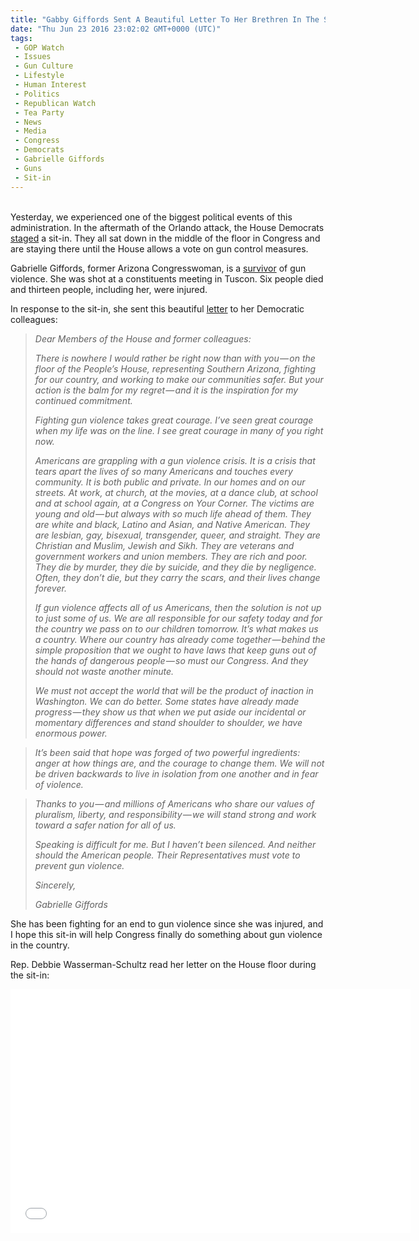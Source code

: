 ```yaml
---
title: "Gabby Giffords Sent A Beautiful Letter To Her Brethren In The Sit-In (VIDEO)"
date: "Thu Jun 23 2016 23:02:02 GMT+0000 (UTC)"
tags: 
 - GOP Watch
 - Issues
 - Gun Culture
 - Lifestyle
 - Human Interest
 - Politics
 - Republican Watch
 - Tea Party
 - News
 - Media
 - Congress
 - Democrats
 - Gabrielle Giffords
 - Guns
 - Sit-in
---
```

<p><!--OffDef--></p><p><!--Ads1--><br>
Yesterday, we experienced one of the biggest political events of this administration. In the aftermath of the Orlando attack, the House Democrats <a href="http://www.liberalamerica.org/2016/06/22/breaking-house-democrats-stage-sit-in-over-gun-violence-video/" target="_blank">staged</a> a sit-in. They all sat down in the middle of the floor in Congress and are staying there until the&#xA0;House allows a&#xA0;vote on gun control measures.</p><p>Gabrielle Giffords, former Arizona Congresswoman, is a <a href="http://www.history.com/this-day-in-history/congresswoman-gabrielle-giffords-injured-in-shooting-rampage" onclick="__gaTracker(&apos;send&apos;, &apos;event&apos;, &apos;outbound-article&apos;, &apos;http://www.history.com/this-day-in-history/congresswoman-gabrielle-giffords-injured-in-shooting-rampage&apos;, &apos;survivor&apos;);" target="_blank">survivor</a> of gun violence. She was shot at a constituents meeting in Tuscon. Six people died and thirteen people, including her, were injured.</p><p>In response to the sit-in, she sent this beautiful <a href="http://www.addictinginfo.org/2016/06/23/read-gabby-giffords-beautiful-letter-in-solidarity-with-democratic-sit-in/" onclick="__gaTracker(&apos;send&apos;, &apos;event&apos;, &apos;outbound-article&apos;, &apos;http://www.addictinginfo.org/2016/06/23/read-gabby-giffords-beautiful-letter-in-solidarity-with-democratic-sit-in/&apos;, &apos;letter&apos;);" target="_blank">letter</a> to her Democratic colleagues:</p><blockquote>
<p id="cf6f" class="graf--p graf--leading"><em>Dear Members of the House and former colleagues:</em></p>
<p id="ec72" class="graf--p graf-after--p"><em>There is nowhere I would rather be right now than with you&#x200A;&#x2014;&#x200A;on the floor of the People&#x2019;s House, representing Southern Arizona, fighting for our country, and working to make our communities safer. But your action is the balm for my regret&#x200A;&#x2014;&#x200A;and it is the inspiration for my continued commitment.</em></p>
<p id="12c2" class="graf--p graf-after--p"><em>Fighting gun violence takes great courage. I&#x2019;ve seen great courage when my life was on the line. I see great courage in many of you right now.</em></p>
<p id="7fbf" class="graf--p graf-after--p"><em>Americans are grappling with a gun violence crisis. It is a crisis that tears apart the lives of so many Americans and touches every community. It is both public and private. In our homes and on our streets. At work, at church, at the movies, at a dance club, at school and at school again, at a Congress on Your Corner. The victims are young and old&#x200A;&#x2014;&#x200A;but always with so much life ahead of them. They are white and black, Latino and Asian, and Native American. They are lesbian, gay, bisexual, transgender, queer, and straight. They are Christian and Muslim, Jewish and Sikh. They are veterans and government workers and union members. They are rich and poor. They die by murder, they die by suicide, and they die by negligence. Often, they don&#x2019;t die, but they carry the scars, and their lives change forever.</em></p>
<p id="9f5f" class="graf--p graf-after--p"><em>If gun violence affects all of us Americans, then the solution is not up to just some of us. We are all responsible for our safety today and for the country we pass on to our children tomorrow. It&#x2019;s what makes us a country. Where our country has already come together&#x200A;&#x2014;&#x200A;behind the simple proposition that we ought to have laws that keep guns out of the hands of dangerous people&#x200A;&#x2014;&#x200A;so must our Congress. And they should not waste another minute.</em></p>
<p id="8eab" class="graf--p graf-after--p"><em>We must not accept the world that will be the product of inaction in Washington. We can do better. Some states have already made progress&#x200A;&#x2014;&#x200A;they show us that when we put aside our incidental or momentary differences and stand shoulder to shoulder, we have enormous power.</em></p>
</blockquote><blockquote id="2bce" class="graf--pullquote pullquote graf-after--p"><p><em>It&#x2019;s been said that hope was forged of two powerful ingredients: anger at how things are, and the courage to change them. We will not be driven backwards to live in isolation from one another and in fear of violence.</em></p></blockquote><blockquote>
<p id="a013" class="graf--p graf-after--pullquote"><em>Thanks to you&#x200A;&#x2014;&#x200A;and millions of Americans who share our values of pluralism, liberty, and responsibility&#x200A;&#x2014;&#x200A;we will stand strong and work toward a safer nation for all of us.</em></p>
<p id="9eae" class="graf--p graf-after--p"><em><span class="markup--quote markup--p-quote is-other">Speaking is difficult for me. But I haven&#x2019;t been silenced. And neither should the American people. Their Representatives must vote to prevent gun violence.</span></em></p>
<p id="368d" class="graf--p graf-after--p"><em>Sincerely,</em></p>
<p class="graf--p graf-after--p"><em>Gabrielle Giffords</em></p>
</blockquote><p class="graf--p graf-after--p">She has been fighting for an end to gun violence since she was injured, and I hope this sit-in will help Congress finally do something about gun violence in the country.</p><p class="graf--p graf-after--p">Rep. Debbie Wasserman-Schultz read her letter on the House floor during the sit-in:</p><p><!--Ads2--></p><p><span class="embed-youtube" style="text-align:center; display: block;"><iframe class="youtube-player" type="text/html" width="640" height="390" src="//www.youtube.com/embed/46XE91qT_hM?version=3&amp;rel=1&amp;fs=1&amp;autohide=2&amp;showsearch=0&amp;showinfo=1&amp;iv_load_policy=1&amp;wmode=transparent" allowfullscreen="true" style="border:0;"></iframe></span></p>